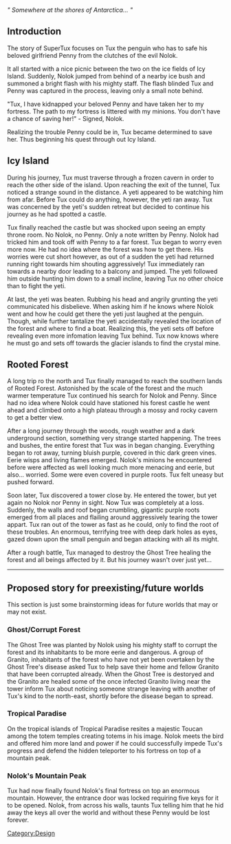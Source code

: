 *" Somewhere at the shores of Antarctica... "*

Introduction
------------

The story of SuperTux focuses on Tux the penguin who has to safe his beloved girlfriend Penny
from the clutches of the evil Nolok.

It all started with a nice picnic between the two on the ice fields of Icy Island. Suddenly,
Nolok jumped from behind of a nearby ice bush and summoned a bright flash with his mighty staff.
The flash blinded Tux and Penny was captured in the process, leaving only a small note behind.

"Tux, I have kidnapped your beloved Penny and have taken her to my fortress. The path to my
fortress is littered with my minions. You don't have a chance of saving her!" - Signed, Nolok.

Realizing the trouble Penny could be in, Tux became determined to save her. Thus beginning his
quest through out Icy Island.

Icy Island
----------

During his journey, Tux must traverse through a frozen cavern in order to reach the other side of
the island. Upon reaching the exit of the tunnel, Tux noticed a strange sound in the distance. A
yeti appeared to be watching him from afar. Before Tux could do anything, however, the yeti ran away.
Tux was concerned by the yeti's sudden retreat but decided to continue his journey as he had spotted
a castle.

Tux finally reached the castle but was shocked upon seeing an empty throne room. No Nolok, no Penny.
Only a note written by Penny. Nolok had tricked him and took off with Penny to a far forest. Tux began
to worry even more now. He had no idea where the forest was how to get there. His worries were cut short
however, as out of a sudden the yeti had returned running right towards him shouting aggressively! Tux
immediately ran towards a nearby door leading to a balcony and jumped. The yeti followed him outside
hunting him down to a small incline, leaving Tux no other choice than to fight the yeti.

At last, the yeti was beaten. Rubbing his head and angrily grunting the yeti communicated his disbelieve.
When asking him if he knows where Nolok went and how he could get there the yeti just laughed at the penguin.
Though, while further tantalize the yeti accidentally revealed the location of the forest and where to find
a boat. Realizing this, the yeti sets off before revealing even more infomation leaving Tux behind. Tux now
knows where he must go and sets off towards the glacier islands to find the crystal mine.

Rooted Forest
-------------

A long trip ro the north and Tux finally managed to reach the southern lands of Rooted Forest. Astonished by
the scale of the forest and the much warmer temperature Tux continued his search for Nolok and Penny. Since
had no idea where Nolok could have stationed his forest castle he went ahead and climbed onto a high plateau
through a mossy and rocky cavern to get a better view. 

After a long journey through the woods, rough weather and a dark underground section, something very strange
started happening. The trees and bushes, the entire forest that Tux was in began changing. Everything began to
rot away, turning bluish purple, covered in thic dark green vines. Eerie wisps and living flames emerged.
Nolok's minions he encountered before were affected as well looking much more menacing and eerie, but also...
worried. Some were even covered in purple roots. Tux felt uneasy but pushed forward.

Soon later, Tux discovered a tower close by. He entered the tower, but yet again no Nolok nor Penny in sight.
Now Tux was completely at a loss. Suddenly, the walls and roof began crumbling, gigantic purple roots emerged
from all places and flailing around aggressively tearing the tower appart. Tux ran out of the tower as fast as
he could, only to find the root of these troubles. An enormous, terrifying tree with deep dark holes as eyes,
gazed down upon the small penguin and began attacking with all its might.

After a rough battle, Tux managed to destroy the Ghost Tree healing the forest and all beings affected by it.
But his journey wasn't over just yet...

---

Proposed story for preexisting/future worlds
--------------------------------------------

This section is just some brainstorming ideas for future worlds that may or may not exist.

### Ghost/Corrupt Forest

The Ghost Tree was planted by Nolok using his mighty staff to corrupt the forest and its inhabitants to be
more eerie and dangerous. A group of Granito, inhabitants of the forest who have not yet been overtaken
by the Ghost Tree's disease asked Tux to help save their home and fellow Granito that have been corrupted already.
When the Ghost Tree is destoryed and the Granito are healed some of the once infected Granito living near the tower
inform Tux about noticing someone strange leaving with another of Tux's kind to the north-east, shortly before the
disease began to spread.

### Tropical Paradise

On the tropical islands of Tropical Paradise resites a majestic Toucan among the totem temples creating totems
in his image. Nolok meets the bird and offered him more land and power if he could successfully impede Tux's
progress and defend the hidden teleporter to his fortress on top of a mountain peak.

### Nolok's Mountain Peak

Tux had now finally found Nolok's final fortress on top an enormous mountain. However, the entrance door was locked
requiring five keys for it to be opened. Nolok, from across his walls, taunts Tux telling him that he hid away the
keys all over the world and without these Penny would be lost forever.

<Category:Design>
